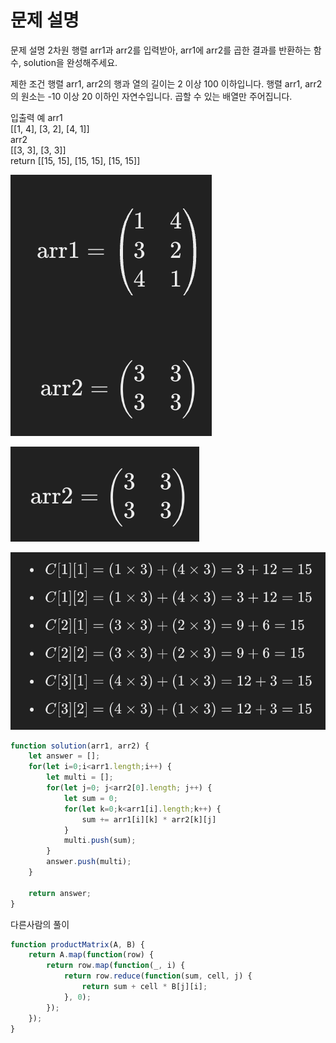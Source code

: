 # 문제 설명

문제 설명
2차원 행렬 arr1과 arr2를 입력받아, arr1에 arr2를 곱한 결과를 반환하는 함수, solution을 완성해주세요.

제한 조건
행렬 arr1, arr2의 행과 열의 길이는 2 이상 100 이하입니다.
행렬 arr1, arr2의 원소는 -10 이상 20 이하인 자연수입니다.
곱할 수 있는 배열만 주어집니다.

입출력 예
arr1	
[[1, 4], [3, 2], [4, 1]]	
arr2	
[[3, 3], [3, 3]]	
return
[[15, 15], [15, 15], [15, 15]]

![alt text](image.png)

![alt text](image-1.png)

![alt text](image-2.png)

``` javascript
function solution(arr1, arr2) {
    let answer = [];
    for(let i=0;i<arr1.length;i++) {
        let multi = [];
        for(let j=0; j<arr2[0].length; j++) {
            let sum = 0;
            for(let k=0;k<arr1[i].length;k++) {
                sum += arr1[i][k] * arr2[k][j]
            }
            multi.push(sum);
        }
        answer.push(multi);
    }
    
    return answer;
}
```

다른사람의 풀이

```javascript
function productMatrix(A, B) {
    return A.map(function(row) {
        return row.map(function(_, i) {
            return row.reduce(function(sum, cell, j) {
                return sum + cell * B[j][i];
            }, 0);
        });
    });
}

```